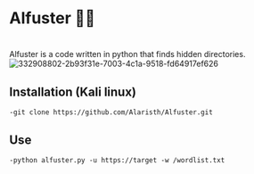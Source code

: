 # Alfuster 📂🔎
#
Alfuster is a code written in python that finds hidden directories.
![332908802-2b93f31e-7003-4c1a-9518-fd64917ef626](https://github.com/Alaristh/Alfuster/assets/170560469/3368ed58-eb08-4bb9-8746-c356412fcc41)


## Installation (Kali linux)
`-git clone https://github.com/Alaristh/Alfuster.git`
## Use
`-python alfuster.py -u https://target -w /wordlist.txt`
